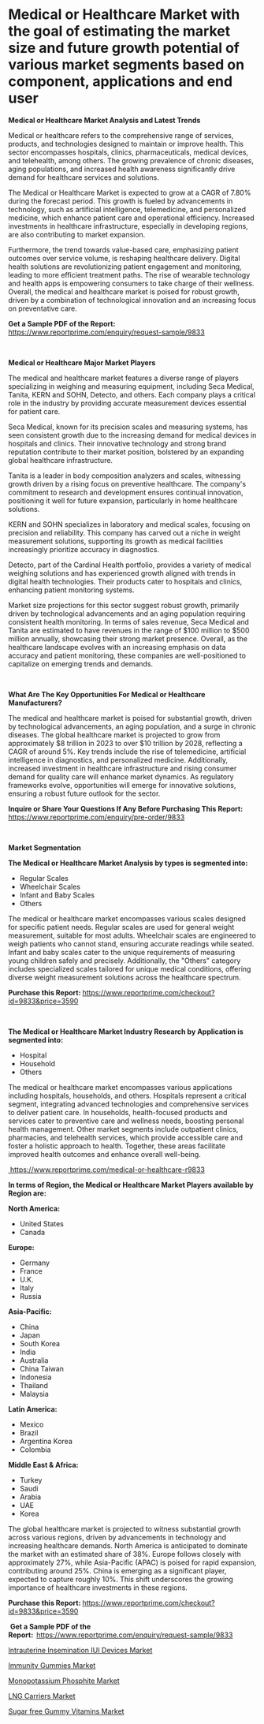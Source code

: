 <p><h1>Medical or Healthcare Market with the goal of estimating the market size and future growth potential of various market segments based on component, applications and end user</h1></p><p><strong>Medical or Healthcare Market Analysis and Latest Trends</strong></p>
<p><p>Medical or healthcare refers to the comprehensive range of services, products, and technologies designed to maintain or improve health. This sector encompasses hospitals, clinics, pharmaceuticals, medical devices, and telehealth, among others. The growing prevalence of chronic diseases, aging populations, and increased health awareness significantly drive demand for healthcare services and solutions.</p><p>The Medical or Healthcare Market is expected to grow at a CAGR of 7.80% during the forecast period. This growth is fueled by advancements in technology, such as artificial intelligence, telemedicine, and personalized medicine, which enhance patient care and operational efficiency. Increased investments in healthcare infrastructure, especially in developing regions, are also contributing to market expansion. </p><p>Furthermore, the trend towards value-based care, emphasizing patient outcomes over service volume, is reshaping healthcare delivery. Digital health solutions are revolutionizing patient engagement and monitoring, leading to more efficient treatment paths. The rise of wearable technology and health apps is empowering consumers to take charge of their wellness. Overall, the medical and healthcare market is poised for robust growth, driven by a combination of technological innovation and an increasing focus on preventative care.</p></p>
<p><strong>Get a Sample PDF of the Report:&nbsp;</strong> <a href="https://www.reportprime.com/enquiry/request-sample/9833?utm_campaign=83&utm_medium=2&utm_source=Github&utm_content=ia&utm_term=10102024&utm_id=medical-or-healthcare">https://www.reportprime.com/enquiry/request-sample/9833</a></p>
<p>&nbsp;</p>
<p><strong>Medical or Healthcare Major Market Players</strong></p>
<p><p>The medical and healthcare market features a diverse range of players specializing in weighing and measuring equipment, including Seca Medical, Tanita, KERN and SOHN, Detecto, and others. Each company plays a critical role in the industry by providing accurate measurement devices essential for patient care.</p><p>Seca Medical, known for its precision scales and measuring systems, has seen consistent growth due to the increasing demand for medical devices in hospitals and clinics. Their innovative technology and strong brand reputation contribute to their market position, bolstered by an expanding global healthcare infrastructure.</p><p>Tanita is a leader in body composition analyzers and scales, witnessing growth driven by a rising focus on preventive healthcare. The company's commitment to research and development ensures continual innovation, positioning it well for future expansion, particularly in home healthcare solutions.</p><p>KERN and SOHN specializes in laboratory and medical scales, focusing on precision and reliability. This company has carved out a niche in weight measurement solutions, supporting its growth as medical facilities increasingly prioritize accuracy in diagnostics.</p><p>Detecto, part of the Cardinal Health portfolio, provides a variety of medical weighing solutions and has experienced growth aligned with trends in digital health technologies. Their products cater to hospitals and clinics, enhancing patient monitoring systems.</p><p>Market size projections for this sector suggest robust growth, primarily driven by technological advancements and an aging population requiring consistent health monitoring. In terms of sales revenue, Seca Medical and Tanita are estimated to have revenues in the range of $100 million to $500 million annually, showcasing their strong market presence. Overall, as the healthcare landscape evolves with an increasing emphasis on data accuracy and patient monitoring, these companies are well-positioned to capitalize on emerging trends and demands.</p></p>
<p>&nbsp;</p>
<p><strong>What Are The Key Opportunities For Medical or Healthcare Manufacturers?</strong></p>
<p><p>The medical and healthcare market is poised for substantial growth, driven by technological advancements, an aging population, and a surge in chronic diseases. The global healthcare market is projected to grow from approximately $8 trillion in 2023 to over $10 trillion by 2028, reflecting a CAGR of around 5%. Key trends include the rise of telemedicine, artificial intelligence in diagnostics, and personalized medicine. Additionally, increased investment in healthcare infrastructure and rising consumer demand for quality care will enhance market dynamics. As regulatory frameworks evolve, opportunities will emerge for innovative solutions, ensuring a robust future outlook for the sector.</p></p>
<p><strong>Inquire or Share Your Questions If Any Before Purchasing This Report:</strong> <a href="https://www.reportprime.com/enquiry/pre-order/9833?utm_campaign=83&utm_medium=2&utm_source=Github&utm_content=ia&utm_term=10102024&utm_id=medical-or-healthcare">https://www.reportprime.com/enquiry/pre-order/9833</a></p>
<p>&nbsp;</p>
<p><strong>Market Segmentation</strong></p>
<p><strong>The Medical or Healthcare Market Analysis by types is segmented into:</strong></p>
<p><ul><li>Regular Scales</li><li>Wheelchair Scales</li><li>Infant and Baby Scales</li><li>Others</li></ul></p>
<p><p>The medical or healthcare market encompasses various scales designed for specific patient needs. Regular scales are used for general weight measurement, suitable for most adults. Wheelchair scales are engineered to weigh patients who cannot stand, ensuring accurate readings while seated. Infant and baby scales cater to the unique requirements of measuring young children safely and precisely. Additionally, the "Others" category includes specialized scales tailored for unique medical conditions, offering diverse weight measurement solutions across the healthcare spectrum.</p></p>
<p><strong>Purchase this Report:&nbsp;</strong><a href="https://www.reportprime.com/checkout?id=9833&price=3590&utm_campaign=83&utm_medium=2&utm_source=Github&utm_content=ia&utm_term=10102024&utm_id=medical-or-healthcare">https://www.reportprime.com/checkout?id=9833&price=3590</a></p>
<p>&nbsp;</p>
<p><strong>The Medical or Healthcare Market Industry Research by Application is segmented into:</strong></p>
<p><ul><li>Hospital</li><li>Household</li><li>Others</li></ul></p>
<p><p>The medical or healthcare market encompasses various applications including hospitals, households, and others. Hospitals represent a critical segment, integrating advanced technologies and comprehensive services to deliver patient care. In households, health-focused products and services cater to preventive care and wellness needs, boosting personal health management. Other market segments include outpatient clinics, pharmacies, and telehealth services, which provide accessible care and foster a holistic approach to health. Together, these areas facilitate improved health outcomes and enhance overall well-being.</p></p>
<p><a href="https://www.reportprime.com/medical-or-healthcare-r9833?utm_campaign=83&utm_medium=2&utm_source=Github&utm_content=ia&utm_term=10102024&utm_id=medical-or-healthcare">&nbsp;https://www.reportprime.com/medical-or-healthcare-r9833</a></p>
<p><strong>In terms of Region, the Medical or Healthcare Market Players available by Region are:</strong></p>
<p>
    <p> <strong> North America: </strong>
        <ul>
            <li>United States</li>
            <li>Canada</li>
        </ul>
        </p> 
    <p> <strong> Europe: </strong>
        <ul>
            <li>Germany</li>
            <li>France</li>
            <li>U.K.</li>
            <li>Italy</li>
            <li>Russia</li>
        </ul>
        </p> 
    <p> <strong> Asia-Pacific: </strong>
        <ul>
            <li>China</li>
            <li>Japan</li>
            <li>South Korea</li>
            <li>India</li>
            <li>Australia</li>
            <li>China Taiwan</li>
            <li>Indonesia</li>
            <li>Thailand</li>
            <li>Malaysia</li>
        </ul>
        </p> 
    <p> <strong> Latin America: </strong>
        <ul>
            <li>Mexico</li>
            <li>Brazil</li>
            <li>Argentina Korea</li>
            <li>Colombia</li>
        </ul>
        </p> 
    <p> <strong> Middle East & Africa: </strong>
        <ul>
            <li>Turkey</li>
            <li>Saudi</li>
            <li>Arabia</li>
            <li>UAE</li>
            <li>Korea</li>
        </ul>
    </p>
    </p>
<p><p>The global healthcare market is projected to witness substantial growth across various regions, driven by advancements in technology and increasing healthcare demands. North America is anticipated to dominate the market with an estimated share of 38%. Europe follows closely with approximately 27%, while Asia-Pacific (APAC) is poised for rapid expansion, contributing around 25%. China is emerging as a significant player, expected to capture roughly 10%. This shift underscores the growing importance of healthcare investments in these regions.</p></p>
<p><strong>Purchase this Report: </strong><a href="https://www.reportprime.com/checkout?id=9833&price=3590&utm_campaign=83&utm_medium=2&utm_source=Github&utm_content=ia&utm_term=10102024&utm_id=medical-or-healthcare">https://www.reportprime.com/checkout?id=9833&price=3590</a></p>
<p>&nbsp;<strong>Get a Sample PDF of the Report:&nbsp;&nbsp;</strong><a href="https://www.reportprime.com/enquiry/request-sample/9833?utm_campaign=83&utm_medium=2&utm_source=Github&utm_content=ia&utm_term=10102024&utm_id=medical-or-healthcare">https://www.reportprime.com/enquiry/request-sample/9833</a></p>
<p><strong></strong></p>
<p><p><a href="https://github.com/MoonZANDRA/Market-Research-Report-List-1/blob/main/intrauterine-insemination-iui-devices-market.md?utm_campaign=83&utm_medium=2&utm_source=Github&utm_content=ia&utm_term=10102024&utm_id=medical-or-healthcare">Intrauterine Insemination IUI Devices Market</a></p><p><a href="https://issuu.com/reportprime-2/docs/immunity-gummies-market-size-2030.p_b943141644bd19?utm_campaign=83&utm_medium=2&utm_source=Github&utm_content=ia&utm_term=10102024&utm_id=medical-or-healthcare">Immunity Gummies Market</a></p><p><a href="https://www.linkedin.com/pulse/monopotassium-phosphite-market-global-share-ranking-overall-oqopc?utm_campaign=83&utm_medium=2&utm_source=Github&utm_content=ia&utm_term=10102024&utm_id=medical-or-healthcare">Monopotassium Phosphite Market</a></p><p><a href="https://www.linkedin.com/pulse/lng-carriers-spectrum-usage-patterns-sector-evolution-2024-2031-bk6of?utm_campaign=83&utm_medium=2&utm_source=Github&utm_content=ia&utm_term=10102024&utm_id=medical-or-healthcare">LNG Carriers Market</a></p><p><a href="https://issuu.com/reportprime-2/docs/sugar-free-gummy-vitamins-market-si_748d55163a1fb6?utm_campaign=83&utm_medium=2&utm_source=Github&utm_content=ia&utm_term=10102024&utm_id=medical-or-healthcare">Sugar free Gummy Vitamins Market</a></p></p>